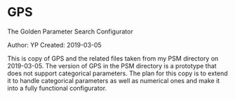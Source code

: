 # GPS
The Golden Parameter Search Configurator

Author: YP
Created: 2019-03-05

This is copy of GPS and the related files taken from my PSM directory on 2019-03-05. The version of GPS in the PSM directory is a prototype that does not support categorical parameters. The plan for this copy is to extend it to handle categorical parameters as well as numerical ones and make it into a fully functional configurator.
